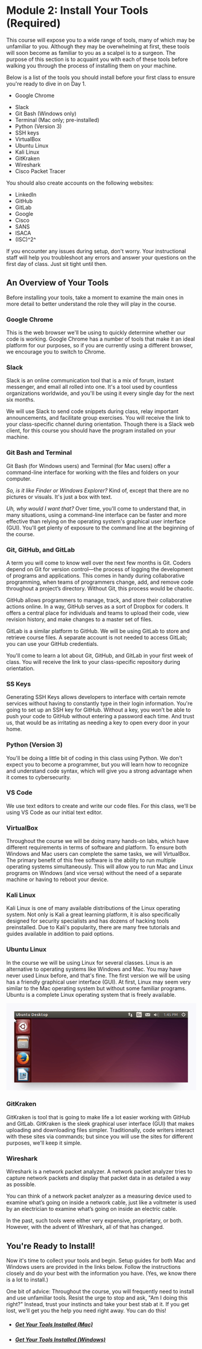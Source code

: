 # Module 2: Install Your Tools (Required)

This course will expose you to a wide range of tools, many of which may be unfamiliar to you. Although they may be overwhelming at first, these tools will soon become as familiar to you as a scalpel is to a surgeon. The purpose of this section is to acquaint you with each of these tools before walking you through the process of installing them on your machine.

Below is a list of the tools you should install before your first class to ensure you're ready to dive in on Day 1. 

* Google Chrome

- Slack
- Git Bash \(Windows only)
- Terminal \(Mac only; pre-installed\)
- Python (Version 3)
- SSH keys
- VirtualBox
- Ubuntu Linux
- Kali Linux
- GitKraken
- Wireshark
- Cisco Packet Tracer


You should also create accounts on the following websites: 

* LinkedIn
* GitHub
* GitLab
* Google
* Cisco
* SANS
* ISACA
* (ISC)^2^

If you encounter any issues during setup, don't worry. Your instructional staff will help you troubleshoot any errors and answer your questions on the first day of class. Just sit tight until then. 

## An Overview of Your Tools

Before installing your tools, take a moment to examine the main ones in more detail to better understand the role they will play in the course. 

### Google Chrome

This is the web browser we'll be using to quickly determine whether our code is working. Google Chrome has a number of tools that make it an ideal platform for our purposes, so if you are currently using a different browser, we encourage you to switch to Chrome. 

### Slack

Slack is an online communication tool that is a mix of forum, instant messenger, and email all rolled into one. It's a tool used by countless organizations worldwide, and you'll be using it every single day for the next six months. 

We will use Slack to send code snippets during class, relay important announcements, and facilitate group exercises. You will receive the link to your class-specific channel during orientation. Though there is a Slack web client, for this course you should have the program installed on your machine. 

### Git Bash and Terminal

Git Bash (for Windows users) and Terminal (for Mac users) offer a command-line interface for working with the files and folders on your computer.

*So, is it like Finder or Windows Explorer?* Kind of, except that there are no pictures or visuals. It's just a box with text. 

*Uh, why would I want that?* Over time, you'll come to understand that, in many situations, using a command-line interface can be faster and more effective than relying on the operating system's graphical user interface (GUI). You'll get plenty of exposure to the command line at the beginning of the course. 

### Git, GitHub, and GitLab

A term you will come to know well over the next few months is Git. Coders depend on Git for version control—the process of logging the development of programs and applications. This comes in handy during collaborative programming, when teams of programmers change, add, and remove code throughout a project’s directory. Without Git, this process would be chaotic.

GitHub allows programmers to manage, track, and store their collaborative actions online. In a way, GitHub serves as a sort of Dropbox for coders. It offers a central place for individuals and teams to upload their code, view revision history, and make changes to a master set of files. 

GitLab is a similar platform to GitHub. We will be using GitLab to store and retrieve course files. A separate account is not needed to access GitLab; you can use your GitHub credentials. 

You'll come to learn a lot about Git, GitHub, and GitLab in your first week of class. You will receive the link to your class-specific repository during orientation.

### SS Keys

Generating SSH Keys allows developers to interface with certain remote services without having to constantly type in their  login information. You're going to set up an SSH key for GitHub. Without a key, you won’t be able to push your code to GitHub without entering a password each time. And trust us, that would be as irritating as needing a key to open every door in your home.

### Python (Version 3) 

You'll be doing a little bit of coding in this class using Python. We don't expect you to become a programmer, but you will learn how to recognize and understand code syntax, which will give you a strong advantage when it comes to cybersecurity. 

### VS Code

We use text editors to create and write our code files. For this class, we'll be using VS Code as our initial text editor. 

### VirtualBox

Throughout the course we will be doing many hands-on labs, which have different requirements in terms of software and platform. To ensure both Windows and Mac users can complete the same tasks, we will VirtualBox. The primary benefit of this free software is the ability to run multiple operating systems simultaneously. This will allow you to run Mac and Linux programs on Windows (and vice versa) without the need of a separate machine or having to reboot your device. 


### Kali Linux

Kali Linux is one of many available distributions of the Linux operating system. Not only is Kali a great learning platform, it is also specifically designed for security specialists and has dozens of hacking tools preinstalled. Due to Kali's popularity, there are many free tutorials and guides available in addition to paid options. 

### Ubuntu Linux

In the course we will be using Linux for several classes. Linux is an alternative to operating systems like Windows and Mac. You may have never used Linux before, and that's fine. The first version we will be using has a friendly graphical user interface \(GUI\). At first, Linux may seem very similar to the Mac operating system but without some familiar programs. Ubuntu is a complete Linux operating system that is freely available. 

![1053](assets/1053.png)

### GitKraken

GitKraken is tool that is going to make life a lot easier working with GitHub and GitLab. GitKraken is the sleek graphical user interface \(GUI\) that makes uploading and downloading files simpler. Traditionally, code writers interact with these sites via commands; but since you will use the sites for different purposes, we'll keep it simple.

### Wireshark

Wireshark is a network packet analyzer. A network packet analyzer tries to capture network packets and display that packet data in as detailed a way as possible.

You can think of a network packet analyzer as a measuring device used to examine what’s going on inside a network cable, just like a voltmeter is used by an electrician to examine what’s going on inside an electric cable. 

In the past, such tools were either very expensive, proprietary, or both. However, with the advent of Wireshark, all of that has changed.

## You're Ready to Install! 

Now it's time to collect your tools and begin. Setup guides for both Mac and Windows users are provided in the links below. Follow the instructions closely and do your best with the information you have. \(Yes, we know there is a lot to install.) 

One bit of advice: Throughout the course, you will frequently need to install and use unfamiliar tools. Resist the urge to stop and ask, "Am I doing this right?" Instead, trust your instincts and take your best stab at it. If you get lost, we'll get you the help you need right away. You can do this! 

* ##### [Get Your Tools Installed \(Mac\)](get-yo-tools-installed-mac.md)
* ##### [Get Your Tools Installed \(Windows\)](get-yo-tools-installed-windows.md)
